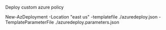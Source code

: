 Deploy custom azure policy

New-AzDeployment -Location "east us" -templatefile ./azuredeploy.json -TemplateParameterFile ./azuredeploy.parameters.json

